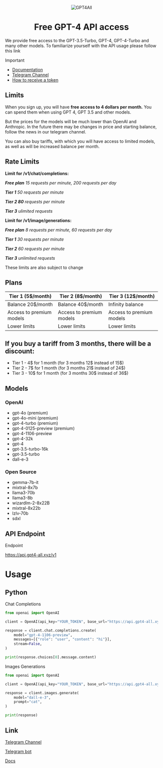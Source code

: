 <p align="center">
  <img src="https://readme-typing-svg.herokuapp.com?color=%2336BCF7&lines=GPT4ALL&font=Fira%20Code&center=true&width=380&height=50&duration=4000&pause=1000" alt="GPT4All">
</p>

<p align="center">
  <h1 align="center">Free GPT-4 API access</h1> 
</p>

We provide free access to the GPT-3.5-Turbo, GPT-4, GPT-4-Turbo and many other models.
To familiarize yourself with the API usage please follow this link

> [!IMPORTANT]
> - [Documentation](https://docs.gpt4-all.xyz)
> - [Telegram Channel](https://t.me/gpt4alltg)
> - [How to receive a token](https://docs.gpt4-all.xyz/main/receiving-a-api-token)

## Limits

When you sign up, you will have **free access to 4 dollars per month.** You can spend them when using GPT 4, GPT 3.5 and other models. 

But the prices for the models will be much lower than OpenAI and Anthropic. In the future there may be changes in price and starting balance, follow the news in our telegram channel. 

You can also buy tariffs, with which you will have access to limited models, as well as will be increased balance per month.

## Rate Limits
**Limit for /v1/chat/completions:**

***Free plan** 15 requests per minute, 200 requests per day* 

***Tier 1** 50 requests per minute* 

***Tier 2 80** requests per minute*

***Tier 3** ulimited requests*


**Limit for /v1/image/generations:**

***Free plan** 8 requests per minute, 60 requests per day* 

***Tier 1** 30 requests per minute*

***Tier 2** 60 requests per minute*

***Tier 3** unlimited requests*

These limits are also subject to change

## Plans
|**Tier 1 (5$/month)**|**Tier 2 (8$/month)**|**Tier 3 (12$/month)**|
|-----------------|------------------|------------------|
|Balance 20$/month|Balance 40$/month |Infinity balance|
|Access to premium models|Access to premium models|Access to premium models|Unlimited requests
|Lower limits|Lower limits|Lower limits|Access to premium models

## If you buy a tariff from 3 months, there will be a discount:
- Tier 1 - 4$ for 1 month (for 3 months 12$ instead of 15$)
- Tier 2 - 7$ for 1 month (for 3 months 21$ instead of 24$)
- Tier 3 - 10$ for 1 month (for 3 months 30$ instead of 36$)

## Models
### OpenAI
- gpt-4o (premium)
- gpt-4o-mini (premium)
- gpt-4-turbo (premium)
- gpt-4-0125-preview (premium)
- gpt-4-1106-preview
- gpt-4-32k
- gpt-4
- gpt-3.5-turbo-16k
- gpt-3.5-turbo
- dall-e-3

### Open Source
- gemma-7b-it
- mixtral-8x7b
- llama3-70b
- llama3-8b
- wizardlm-2-8x22B
- mixtral-8x22b
- lzlv-70b
- sdxl

## API Endpoint
Endpoint

https://api.gpt4-all.xyz/v1

# Usage
## Python

Chat Completions
``` Python
from openai import OpenAI

client = OpenAI(api_key="YOUR_TOKEN", base_url="https://api.gpt4-all.xyz/v1")

response = client.chat.completions.create(
    model="gpt-4-1106-preview",
    messages=[{"role": "user", "content": "hi"}],
    stream=False,
)

print(response.choices[0].message.content)
```

Images Generations
``` Python
from openai import OpenAI

client = OpenAI(api_key="YOUR_TOKEN", base_url="https://api.gpt4-all.xyz/v1")

response = client.images.generate(
    model="dall-e-3",
    prompt="cat",
)

print(response)
```

## Link
[Telegram Channel](https://t.me/gpt4alltg)

[Telegram bot](https://t.me/gpt4all_robot)

[Docs](https://docs.gpt4all.pp.ua)

